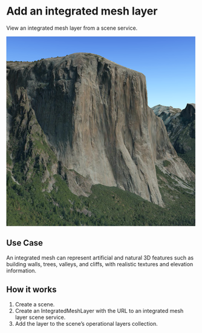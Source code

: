 # Add an integrated mesh layer

View an integrated mesh layer from a scene service.

![](screenshot.png)

## Use Case

An integrated mesh can represent artificial and natural 3D features such
as building walls, trees, valleys, and cliffs, with realistic textures
and elevation information.

## How it works

1.  Create a scene.
2.  Create an IntegratedMeshLayer with the URL to an integrated mesh
    layer scene service.
3.  Add the layer to the scene’s operational layers collection.
